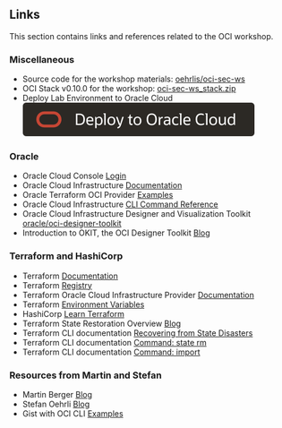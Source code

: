 <!-- markdownlint-disable MD033 -->
<!-- markdownlint-disable MD041 -->
## Links

This section contains links and references related to the OCI workshop.

### Miscellaneous

- Source code for the workshop materials: [oehrlis/oci-sec-ws](https://github.com/oehrlis/oci-sec-ws)
- OCI Stack v0.10.0 for the workshop: [oci-sec-ws_stack.zip](https://github.com/oehrlis/oci-sec-ws/releases/download/v0.10.0/oci-sec-ws_stack.zip)
- Deploy Lab Environment to Oracle Cloud [![Deploy to OCI](../images/deploy-to-oracle-cloud.svg)](https://cloud.oracle.com/resourcemanager/stacks/create?zipUrl=https://github.com/oehrlis/oci-sec-ws/releases/download/v0.10.0/oci-sec-ws_stack.zip)

### Oracle

- Oracle Cloud Console [Login](https://cloud.oracle.com/)
- Oracle Cloud Infrastructure [Documentation](https://docs.oracle.com/en-us/iaas/Content/home.htm)
- Oracle Terraform OCI Provider [Examples](https://github.com/oracle/terraform-provider-oci/tree/master/examples)
- Oracle Cloud Infrastructure [CLI Command Reference](https://docs.oracle.com/en-us/iaas/tools/oci-cli/2.17.0/oci_cli_docs/index.html)
- Oracle Cloud Infrastructure Designer and Visualization Toolkit [oracle/oci-designer-toolkit](https://github.com/oracle/oci-designer-toolkit)
- Introduction to OKIT, the OCI Designer Toolkit [Blog](https://www.ateam-oracle.com/post/introduction-to-okit-the-oci-designer-toolkit)

### Terraform and HashiCorp

- Terraform [Documentation](https://www.terraform.io/docs)
- Terraform [Registry](https://registry.terraform.io/)
- Terraform Oracle Cloud Infrastructure Provider [Documentation](https://registry.terraform.io/providers/oracle/oci/latest/docs)
- Terraform [Environment Variables](https://www.terraform.io/cli/config/environment-variables)
- HashiCorp [Learn Terraform](https://learn.hashicorp.com/terraform)
- Terraform State Restoration Overview [Blog](https://support.hashicorp.com/hc/en-us/articles/4403065345555-Terraform-State-Restoration-Overview)
- Terraform CLI documentation [Recovering from State Disasters](https://www.terraform.io/cli/state/recover)
- Terraform CLI documentation [Command: state rm](https://www.terraform.io/cli/commands/state/rm)
- Terraform CLI documentation [Command: import](https://www.terraform.io/cli/commands/import)

### Resources from Martin and Stefan

- Martin Berger [Blog](https://www.martinberger.com/)
- Stefan Oehrli [Blog](https://www.oradba.ch/wordpress/)
- Gist with OCI CLI [Examples](https://gist.github.com/oehrlis/6d85e7f2d1825ab91c29dfed14f21c0e)
